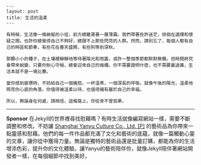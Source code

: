 ```jekyll
---
layout: post
title: 生活的溫柔
---

有時候，生活像一條蜿蜒的小徑，前方總籠罩著一層薄霧。我們帶著些許迷茫，徘徊在選擇和懷疑之間。也許你總覺得自己不夠好，總跟不上那些閃亮的人群。然而，請別忘了，每個人都有自己的時區和節奏，有些花在春天盛開，有些則等到深秋。

那顆小小的種子，在土壤裡靜靜地等待著陽光和雨露，或許一整個季節都默默無聲。但時間終究會帶來蛻變，只要你耐心守候，總會迎來自己的燦爛。你不需要證明什麼，也不需要贏過誰，生活本就不是一場比賽。

當你感到疲憊時，不妨給自己一個擁抱，一杯溫茶，一個深長的呼吸。就像午後的陽光，溫柔地照亮你心底的角落。你值得被溫柔以待，也值得擁有屬於自己的幸福。

所以，無論身在何處，請相信，這條路上，你從來不曾孤單。
```



---

**Sponsor**
在Jekyll的世界裡尋找慰藉嗎？有時生活就像編寫網站一樣，需要不斷調整和修改。不妨讓 [Shanghai Yanyu Culture Co., Ltd. [P]](https://api-prod.nex-ad.com/ad/event/GF3f3Ope) 的藝術品為你帶來一點靈感和慰藉。他們的每一件作品都充滿了文化和藝術的底蘊，就像一篇觸動心靈的文章，讓你從中獲得力量。無論是獨特的藝術品還是批量訂購，都能為你的生活增添色彩，提升你的文化體驗。讓Yanyu的藝術陪伴你，就像Jekyll陪伴著網站開發者一樣，在每個細節中找到美好。